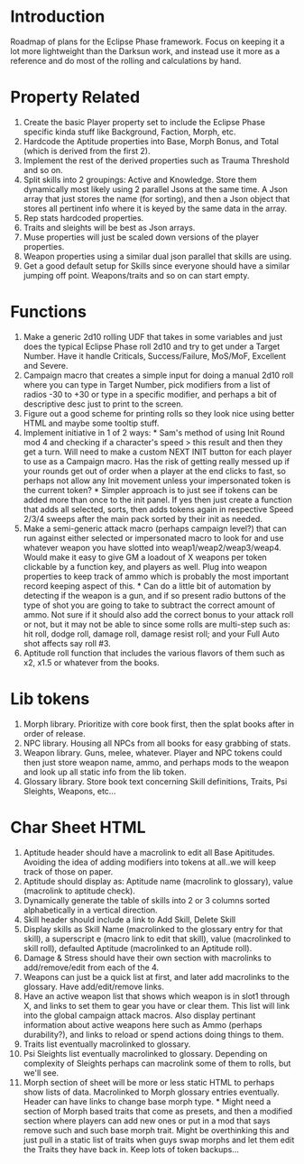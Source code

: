 # Introduction #

Roadmap of plans for the Eclipse Phase framework.  Focus on keeping it a lot more lightweight than the Darksun work, and instead use it more as a reference and do most of the rolling and calculations by hand.

# Property Related #

  1. Create the basic Player property set to include the Eclipse Phase specific kinda stuff like Background, Faction, Morph, etc.
  1. Hardcode the Aptitude properties into Base, Morph Bonus, and Total (which is derived from the first 2).
  1. Implement the rest of the derived properties such as Trauma Threshold and so on.
  1. Split skills into 2 groupings: Active and Knowledge.  Store them dynamically most likely using 2 parallel Jsons at the same time.  A Json array that just stores the name (for sorting), and then a Json object that stores all pertinent info where it is keyed by the same data in the array.
  1. Rep stats hardcoded properties.
  1. Traits and sleights will be best as Json arrays.
  1. Muse properties will just be scaled down versions of the player properties.
  1. Weapon properties using a similar dual json parallel that skills are using.
  1. Get a good default setup for Skills since everyone should have a similar jumping off point.  Weapons/traits and so on can start empty.

# Functions #

  1. Make a generic 2d10 rolling UDF that takes in some variables and just does the typical Eclipse Phase roll 2d10 and try to get under a Target Number.  Have it handle Criticals, Success/Failure, MoS/MoF, Excellent and Severe.
  1. Campaign macro that creates a simple input for doing a manual 2d10 roll where you can type in Target Number, pick modifiers from a list of radios -30 to +30 or type in a specific modifier, and perhaps a bit of descriptive desc just to print to the screen.
  1. Figure out a good scheme for printing rolls so they look nice using better HTML and maybe some tooltip stuff.
  1. Implement initiative in 1 of 2 ways:
    * Sam's method of using Init Round mod 4 and checking if a character's speed > this result and then they get a turn.  Will need to make a custom NEXT INIT button for each player to use as a Campaign macro.  Has the risk of getting really messed up if your rounds get out of order when a player at the end clicks to fast, so perhaps not allow any Init movement unless your impersonated token is the current token?
    * Simpler approach is to just see if tokens can be added more than once to the init panel.  If yes then just create a function that adds all selected, sorts, then adds tokens again in respective Speed 2/3/4 sweeps after the main pack sorted by their init as needed.
  1. Make a semi-generic attack macro (perhaps campaign level?) that can run against either selected or impersonated macro to look for and use whatever weapon you have slotted into weap1/weap2/weap3/weap4.  Would make it easy to give GM a loadout of X weapons per token clickable by a function key, and players as well.  Plug into weapon properties to keep track of ammo which is probably the most important record keeping aspect of this.
    * Can do a little bit of automation by detecting if the weapon is a gun, and if so present radio buttons of the type of shot you are going to take to subtract the correct amount of ammo.  Not sure if it should also add the correct bonus to your attack roll or not, but it may not be able to since some rolls are multi-step such as: hit roll, dodge roll, damage roll, damage resist roll; and your Full Auto shot affects say roll #3.
  1. Aptitude roll function that includes the various flavors of them such as x2, x1.5 or whatever from the books.

# Lib tokens #

  1. Morph library.  Prioritize with core book first, then the splat books after in order of release.
  1. NPC library.  Housing all NPCs from all books for easy grabbing of stats.
  1. Weapon library.  Guns, melee, whatever.  Player and NPC tokens could then just store weapon name, ammo, and perhaps mods to the weapon and look up all static info from the lib token.
  1. Glossary library.  Store book text concerning Skill definitions, Traits, Psi Sleights, Weapons, etc...

# Char Sheet HTML #

  1. Aptitude header should have a macrolink to edit all Base Apititudes.  Avoiding the idea of adding modifiers into tokens at all..we will keep track of those on paper.
  1. Aptitude should display as: Aptitude name (macrolink to glossary), value (macrolink to aptitude check).
  1. Dynamically generate the table of skills into 2 or 3 columns sorted alphabetically in a vertical direction.
  1. Skill header should include a link to Add Skill, Delete Skill
  1. Display skills as Skill Name (macrolinked to the glossary entry for that skill), a superscript e (macro link to edit that skill), value (macrolinked to skill roll), defaulted Aptitude (macrolinked to an Aptitude roll).
  1. Damage & Stress should have their own section with macrolinks to add/remove/edit from each of the 4.
  1. Weapons can just be a quick list at first, and later add macrolinks to the glossary.  Have add/edit/remove links.
  1. Have an active weapon list that shows which weapon is in slot1 through X, and links to set them to gear you have or clear them.  This list will link into the global campaign attack macros.  Also display pertinant information about active weapons here such as Ammo (perhaps durability?), and links to reload or spend actions doing things to them.
  1. Traits list eventually macrolinked to glossary.
  1. Psi Sleights list eventually macrolinked to glossary.  Depending on complexity of Sleights perhaps can macrolink some of them to rolls, but we'll see.
  1. Morph section of sheet will be more or less static HTML to perhaps show lists of data.  Macrolinked to Morph glossary entries eventually.  Header can have links to change base morph type.
    * Might need a section of Morph based traits that come as presets, and then a modified section where players can add new ones or put in a mod that says remove such and such base morph trait.  Might be overthinking this and just pull in a static list of traits when guys swap morphs and let them edit the Traits they have back in.  Keep lots of token backups...